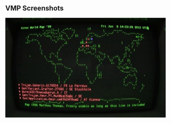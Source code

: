<b>VMP</b>
Screenshots
-----------

![Early version running inside Cathode terminal app](screenshot01.jpg)
